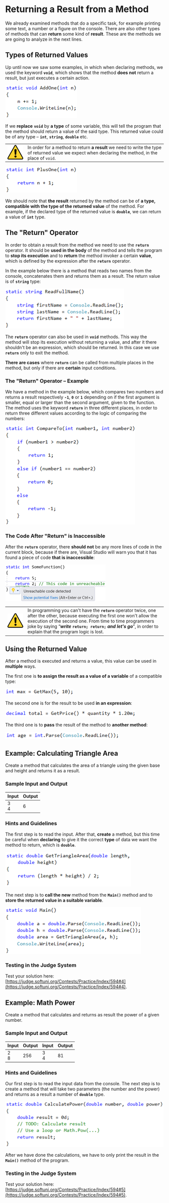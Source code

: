 # Returning a Result from a Method

We already examined methods that do a specific task, for example printing some text, a number or a figure on the console. There are also other types of methods that can **return** some kind of **result**. These are the methods we are going to analyze in the next lines.

## Types of Returned Values

Up until now we saw some examples, in which when declaring methods, we used the keyword **`void`**, which shows that the method **does not** return a result, but just executes a certain action.

![](/assets/chapter-10-images/10.Return-types-01.png)

If we **replace** **`void`** by **a type** of some variable, this will tell the program that the method should return a value of the said type. This returned value could be of any type – **`int`**, **`string`**, **`double`** etc. 

<table><tr><td><img src="/assets/alert-icon.png" style="max-width:50px" />
</td><td>In order for a method to return <strong>a result</strong> we need to write the type of returned value we expect when declaring the method, in the place of <code>void</code>.</td></tr>
</table>

![](/assets/chapter-10-images/10.Return-types-02.png)

We should note that **the result** returned by the method can be of **a type, compatible with the type of the returned value** of the method. For example, if the declared type of the returned value is **`double`**, we can return a value of **`int`** type.

## The "Return" Operator

In order to obtain a result from the method we need to use the **`return`** operator. It should be **used in the body** of the method and tells the program to **stop its execution** and to **return** the method invoker a certain **value**, which is defined by the expression after the **`return`** operator.

In the example below there is a method that reads two names from the console, concatenates them and returns them as a result. The return value is of **`string`** type:

![](/assets/chapter-10-images/11.Return-operator-01.png)

The **`return`** operator can also be used in **`void`** methods. This way the method will stop its execution without returning a value, and after it there shouldn't be an expression, which should be returned. In this case we use **`return`** only to exit the method.

**There are cases** where **`return`** can be called from multiple places in the method, but only if there are **certain** input conditions.

### The "Return" Operator – Example

We have a method in the example below, which compares two numbers and returns a result respectively **`-1`**, **`0`** or **`1`** depending on if the first argument is smaller, equal or larger than the second argument, given to the function. The method uses the keyword **`return`** in three different places, in order to return three different values according to the logic of comparing the numbers:

![](/assets/chapter-10-images/11.Return-operator-02.png)

### The Code After "Return" is Inaccessible

After the **`return`** operator, there **should not** be any more lines of code in the current block, because if there are, Visual Studio will warn you that it has found a piece of code **that is inaccessible**:

![](/assets/chapter-10-images/11.Return-operator-03.png)

<table><tr><td><img src="/assets/alert-icon.png" style="max-width:50px" />
</td><td>In programming you can't have the <code><b>return</b></code> operator twice, one after the other, because executing the first one won't allow the execution of the second one. From time to time programmers joke by saying “<b><i>write</i> <code>return; return;</code> <i>and let's go</i></b>”, in order to explain that the program logic is lost.</td></tr>
</table>

## Using the Returned Value

After a method is executed and returns a value, this value can be used in **multiple** ways.

The first one is **to assign the result as a value of a variable** of a compatible type:

![](/assets/chapter-10-images/12.Return-value-01.png)

The second one is for the result to be used **in an expression**:

![](/assets/chapter-10-images/12.Return-value-02.png)

The third one is to **pass** the result of the method to **another method**:

![](/assets/chapter-10-images/12.Return-value-03.png)

## Example: Calculating Triangle Area

Create a method that calculates the area of a triangle using the given base and height and returns it as a result.

### Sample Input and Output

| Input | Output |
| --- | --- |
|3<br>4|6|

### Hints and Guidelines

The first step is to read the input. After that, **create** a method, but this time be careful when **declaring** to give it the correct **type** of data we want the method to return, which is **`double`**.

![](/assets/chapter-10-images/13.Calculate-triangle-area-01.png)

The next step is to **call the new** method from the **`Main()`** method and to **store the returned value in a suitable variable**.

![](/assets/chapter-10-images/13.Calculate-triangle-area-02.png)

### Testing in the Judge System

Test your solution here: [https://judge.softuni.org/Contests/Practice/Index/594#4](https://judge.softuni.org/Contests/Practice/Index/594#4).

## Example: Math Power

Create a method that calculates and returns as result the power of a given number.

### Sample Input and Output

| Input | Output | Input | Output |
| --- | --- | --- | --- |
|2<br>8|256|3<br>4|81|

### Hints and Guidelines

Our first step is to read the input data from the console. The next step is to create a method that will take two parameters (the number and the power) and returns as a result a number of **`double`** type.

![](/assets/chapter-10-images/14.Number-power-01.png)

After we have done the calculations, we have to only print the result in the **`Main()`** method of the program.

### Testing in the Judge System

Test your solution here: [https://judge.softuni.org/Contests/Practice/Index/594#5](https://judge.softuni.org/Contests/Practice/Index/594#5).
